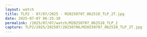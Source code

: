 ```yaml
---
layout: watch
title: TLP2 - 07/07/2025 - M20250707_062510_TLP_2T.jpg
date: 2025-07-07 06:25:10
permalink: /2025/07/07/watch/M20250707_062510_TLP_2
capture: TLP2/2025/202507/20250706/M20250707_062510_TLP_2T.jpg
---
```

